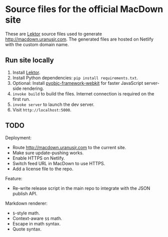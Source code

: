# Source files for the official MacDown site

These are [Lektor] source files used to generate <http://macdown.uranusjr.com>. The generated files are hosted on Netlify with the custom domain name.

## Run site locally

1. Install [Lektor].
2. Install Python dependencies: `pip install requirements.txt`.
2. Optional: Install [pyobjc-framework-webkit] for faster JavaScript server-side rendering.
3. `invoke build` to build the files. Internet connection is required on the first run.
4. `invoke server` to launch the dev server.
5. Visit `http://localhost:5000`.


## TODO

Deployment:

* Route <http://macdown.uranusjr.com> to the current site.
* Make sure update-pushing works.
* Enable HTTPS on Netlify.
* Switch feed URL in MacDown to use HTTPS.
* Add a license file to the repo.

Feature:

* Re-write release script in the main repo to integrate with the JSON publish API.

Markdown renderer:

* `$`-style math.
* Context-aware `$$` math.
* Escape in math syntax.
* Quote syntax.


[Lektor]: https://www.getlektor.com
[pyobjc-framework-webkit]: http://pythonhosted.org/pyobjc-framework-WebKit/
